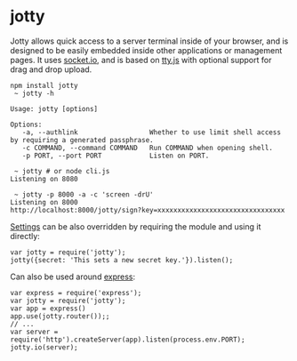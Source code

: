 jotty
=====

Jotty allows quick access to a server terminal inside of your browser, and is designed to be easily embedded inside other applications or management pages. It uses [socket.io](http://socket.io/), and is based on [tty.js](https://github.com/chjj/tty.js/) with optional support for drag and drop upload.

    npm install jotty
     ~ jotty -h
     
    Usage: jotty [options]

    Options:
       -a, --authlink                  Whether to use limit shell access by requiring a generated passphrase.
       -c COMMAND, --command COMMAND   Run COMMAND when opening shell.
       -p PORT, --port PORT            Listen on PORT.
       
     ~ jotty # or node cli.js
    Listening on 8080
     
     ~ jotty -p 8000 -a -c 'screen -drU'
    Listening on 8000
    http://localhost:8000/jotty/sign?key=xxxxxxxxxxxxxxxxxxxxxxxxxxxxxxxx
    
[Settings](/index.js#L14) can be also overridden by requiring the module and using it directly:

    var jotty = require('jotty');
    jotty({secret: 'This sets a new secret key.'}).listen();

Can also be used around [express](http://expressjs.com/):

    var express = require('express');
    var jotty = require('jotty');
    var app = express()
    app.use(jotty.router());;
    // ...
    var server = require('http').createServer(app).listen(process.env.PORT);
    jotty.io(server);
